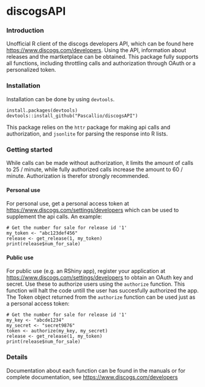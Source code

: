 # discogsAPI

### Introduction
Unofficial R client of the discogs developers API, which can be found here https://www.discogs.com/developers. Using the API, information about releases and the martketplace can be obtained. 
This package fully supports all functions, including throttling calls and authorization through OAuth or a personalized token.

### Installation
Installation can be done by using `devtools`.

```{r}
install.packages(devtools)
devtools::install_github("Pascallio/discogsAPI")
```
This package relies on the `httr` package for making api calls and authorization, and `jsonlite` for parsing the response into R lists. 

### Getting started
While calls can be made without authorization, it limits the amount of calls to 25 / minute, while fully authorized calls increase the amount to 60 / minute. Authorization is therefor strongly recommended. 

#### Personal use
For personal use, get a personal access token at https://www.discogs.com/settings/developers which can be used to supplement the api calls. An example:

```{r}
# Get the number for sale for release id '1'
my_token <- "abc123def456"
release <- get_release(1, my_token)
print(release$num_for_sale)
```

#### Public use
For public use (e.g. an RShiny app), register your application at https://www.discogs.com/settings/developers to obtain an OAuth key and secret. Use these to authorize users using the `authorize` function. This function will halt the code untill the user has succesfully authorized the app. The Token object returned from the `authorize` function can be used just as a personal access token:

```{r}
# Get the number for sale for release id '1'
my_key <- "abcde1234"
my_secret <- "secret9876"
token <- authorize(my_key, my_secret)
release <- get_release(1, my_token)
print(release$num_for_sale)
```

### Details
Documentation about each function can be found in the manuals or for complete documentation, see https://www.discogs.com/developers
